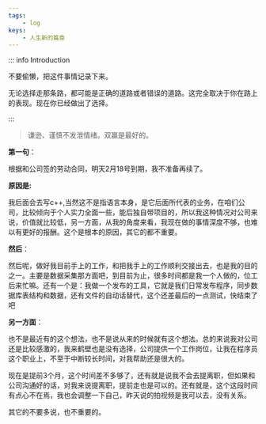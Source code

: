 ```yaml
---
tags: 
    - log
keys:
    - 人生新的篇章
---
```


::: info Introduction

不要偷懒，把这件事情记录下来。

无论选择走那条路，都可能是正确的道路或者错误的道路。这完全取决于你在路上的表现。现在你已经做出了选择。

:::

> 谦逊、谨慎不发泄情绪。双赢是最好的。


**第一句**：

根据和公司签的劳动合同，明天2月18号到期，我不准备再续了。


**原因是:**

我后面会去写c++,当然这不是指语言本身，是它后面所代表的业务，在咱们公司，比较倾向于个人实力全面一些，能后独自带项目的，所以我这种情况对公司来说，价值就比较低，另一方面，从我的角度来看，我现在做的事情深度不够，也难以有更好的报酬。这个是根本的原因，其它的都不重要。

**然后**：

然后呢，做好我目前手上的工作，和把我手上的工作顺利交接出去，也是我的目的之一。主要是数据采集那方面吧，到目前为止，很多时间都是我一个人做的，位工后来忙嘛。还有一个是：我做一个发布的工具，它就是我们日常发布程序，同步数据库表结构和数据，还有文件的自动话替代，这个还差最后的一点测试，快结束了吧



**另一方面**：

也不是最近有的这个想法，也不是说从来的时候就有这个想法。总的来说我对公司还是比较感激的，我来鹤壁也是没有选择，公司提供一个工作岗位，让我在程序员这个职业上，不至于中断较长时间，对我帮助还是很大的。



现在是提前3个月，这个时间差不多够了，还有就是说我不会去提离职，但如果和公司沟通好的话，对我来说提离职，提前走也是可以的。还有就是，这个这段时间有点心不在焉，我也会调整一下自己，昨天说的拍视频是我可以去，没有关系。


其它的不要多说，也不重要的。
